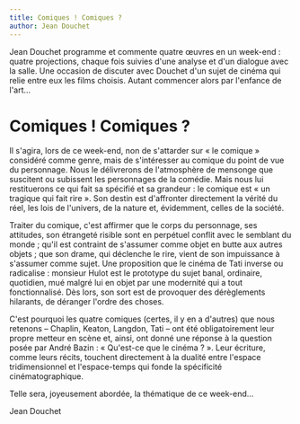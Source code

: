 ```yaml
---
title: Comiques ! Comiques ?
author: Jean Douchet
---
```


Jean Douchet programme et commente quatre œuvres en un week-end : quatre projections, chaque fois suivies d'une analyse et d'un dialogue avec la salle. Une occasion de discuter avec Douchet d'un sujet de cinéma qui relie entre eux les films choisis. Autant commencer alors par l'enfance de l'art...

# Comiques ! Comiques ?

Il s'agira, lors de ce week-end, non de s'attarder sur « le comique » considéré comme genre, mais de s'intéresser au comique du point de vue du personnage. Nous le délivrerons de l'atmosphère de mensonge que suscitent ou subissent les personnages de la comédie. Mais nous lui restituerons ce qui fait sa spécifié et sa grandeur : le comique est « un tragique qui fait rire ». Son destin est d'affronter directement la vérité du réel, les lois de l'univers, de la nature et, évidemment, celles de la société.

Traiter du comique, c'est affirmer que le corps du personnage, ses attitudes, son étrangeté risible sont en perpétuel conflit avec le semblant du monde ; qu'il est contraint de s'assumer comme objet en butte aux autres objets ; que son drame, qui déclenche le rire, vient de son impuissance à s'assumer comme sujet. Une proposition que le cinéma de Tati inverse ou radicalise : monsieur Hulot est le prototype du sujet banal, ordinaire, quotidien, mué malgré lui en objet par une modernité qui a tout fonctionnalisé. Dès lors, son sort est de provoquer des dérèglements hilarants, de déranger l'ordre des choses.

C'est pourquoi les quatre comiques (certes, il y en a d'autres) que nous retenons – Chaplin, Keaton, Langdon, Tati – ont été obligatoirement leur propre metteur en scène et, ainsi, ont donné une réponse à la question posée par André Bazin : « Qu'est-ce que le cinéma ? ». Leur écriture, comme leurs récits, touchent directement à la dualité entre l'espace tridimensionnel et l'espace-temps qui fonde la spécificité cinématographique.

Telle sera, joyeusement abordée, la thématique de ce week-end...

Jean Douchet
